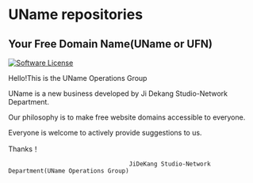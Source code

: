 # UName repositories

## Your Free Domain Name(UName or UFN)
[![Software License](https://img.shields.io/badge/license-MIT-brightgreen.svg)](LICENSE)

Hello!This is the UName Operations Group

UName is a new business developed by Ji Dekang Studio-Network Department. 

Our philosophy is to make free website domains accessible to everyone. 

Everyone is welcome to actively provide suggestions to us.

Thanks！

                                      JiDeKang Studio-Network Department(UName Operations Group)

